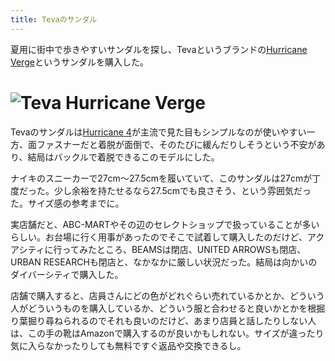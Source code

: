 ```yaml
---
title: Tevaのサンダル
---
```

夏用に街中で歩きやすいサンダルを探し、Tevaというブランドの[Hurricane Verge](https://www.amazon.co.jp/dp/B08B4869SL)というサンダルを購入した。

![](https://lh3.googleusercontent.com/docs/ADP-6oHXKtvdw4EJIjSaoxrc8f6WYifSEgYOe5BCp5xVJOiuvDQIeSUBC82B66hqsW-00ClE9PE6ZBfCEkSZyvhQNTDnasDJu9XG4zkgGKveKGA6UPS54fRV3Sd_X7APrNY8YmPUbFrTOOym-WQD1ySULmRwmrfMp2XUjqM9v5o7NvliIfItSwL7ihxkG4xSIJdBrkkdUXYnx9P0TjMASVjhLDsknd4TsqikDyL79n60ZmyrbSlKoKvMT7CMjkahf34DcFCY-IQOfg-Bnu9HvmennD0_38HLMI5jNvaVt_836G9eR21R0TR_iCjX-TZbvV3punGt6n4Xwx-Ma54y9CRfY_detcnkd243E3usSrl1mhPYYasfEIc026TO8BPRA1FL_iXRy2pQKDhB4jjJv42Jv-qiA2_3S55Eejw4uHzT5vqG7xLyqnk2kICCX3iTKeWc04ZqM2fQ0zqsMJbGDxYWAR-GbYQsbsH2X_TXpufi9x103f2r9R1cnc1luIHjhzYPYlYXfn8VH8XGeFmZwrXw7THMUB3Z5IWzFnmSMRL7k-MDr1xypdFQe8adU4GKl9-Nh7-u8cizid7WOsUSFgNOPolt7DlmCyHDquVHQ6ilMzhK60rVr-e1BTEmfCOCKe1niS7GoRjYn8AjngNIPtm8TqADFCWoUoJHEZbmoFLtn3vP9DP2_-m9s3a7EpoHwiDXYV4Fe3smGepofaTYoVahkqyDScPVGw0VlEHLpO6zRaacNMuwarF4CrOeM_xvgbs7N-OrMokB8MyCbHUauAErQZfb5kUpUyqc0bVB6skHjiUMLq1ZY1YEsL61mHUjfhJiE9OKHRkb-Ss21u9NNyr-UYmfKzYR0ZyM5OAvlr63qvtP7UUdnwNPLHlkQLTZlk-RehO1-nkNo3xVV4xFBdbedA5AW7kDXXj9eDkz1d9_dt8zELAorXO9Gqf6bFemSf9AADASgpdrvU144p8glMCqf9R-oegx59-u-n-EdFvwZw35SOlzOialJEFVdNAEEB6O7T30deVBfLALsCujzAgCoKILwyMtu1QG0NuBvNLTPpvYD2gc9h60mfv_4AVndfGbRqQhS35QcOtyGQM8akf1nvT1g_U4zAJLXH_gcouS3EewHeh4pngM9hZ7xHMuZd6IFpoxC6KkZrC-IuD9bXVwklETbwbGsoisCSboOf8tRTS4wa0dFmU6vaoVaMzjdSgrrE76xldFd-twzCoKVHvEWjDLmR2_A3kau_-osDb5ItyQW8uG "Teva Hurricane Verge")
=======================================================================================================================================================================================================================================================================================================================================================================================================================================================================================================================================================================================================================================================================================================================================================================================================================================================================================================================================================================================================================================================================================================================================================================================================================================================================================================================================================================================

Tevaのサンダルは[Hurricane 4](https://www.amazon.co.jp/dp/B096RS5PWQ)が主流で見た目もシンプルなのが使いやすい一方、面ファスナーだと着脱が面倒で、そのたびに緩んだりしそうという不安があり、結局はバックルで着脱できるこのモデルにした。

ナイキのスニーカーで27cm～27.5cmを履いていて、このサンダルは27cmが丁度だった。少し余裕を持たせるなら27.5cmでも良さそう、という雰囲気だった。サイズ感の参考までに。

実店舗だと、ABC-MARTやその辺のセレクトショップで扱っていることが多いらしい。お台場に行く用事があったのでそこで試着して購入したのだけど、アクアシティに行ってみたところ、BEAMSは閉店、UNITED ARROWSも閉店、URBAN RESEARCHも閉店と、なかなかに厳しい状況だった。結局は向かいのダイバーシティで購入した。

店舗で購入すると、店員さんにどの色がどれぐらい売れているかとか、どういう人がどういうものを購入しているか、どういう服と合わせると良いかとかを根掘り葉掘り尋ねられるのでそれも良いのだけど、あまり店員と話したりしない人は、この手の靴はAmazonで購入するのが良いかもしれない。サイズが違ったり気に入らなかったりしても無料ですぐ返品や交換できるし。
